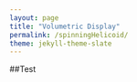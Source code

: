 ```yaml
---
layout: page
title: "Volumetric Display"
permalink: /spinningHelicoid/
theme: jekyll-theme-slate
---
```


##Test
